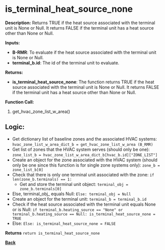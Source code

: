 # is_terminal_heat_source_none   

**Description:** Returns TRUE if the heat source associated with the terminal unit is None or Null. It returns FALSE if the terminal unit has a heat source other than None or Null.   

**Inputs:**  
- **B-RMR**: To evaluate if the heat source associated with the terminal unit is None or Null.   
- **terminal_b.id**: The id of the terminal unit to evaluate.  

**Returns:**  
- **is_terminal_heat_source_none**: The function returns TRUE if the heat source associated with the terminal unit is None or Null. It returns FALSE if the terminal unit has a heat source other than None or Null.  
 
**Function Call:**  
1. get_hvac_zone_list_w_area()  


## Logic: 
- Get dictionary list of baseline zones and the associated HVAC systems: `hvac_zone_list_w_area_dict_b = get_hvac_zone_list_w_area (B_RMR)`  
- Get list of zones that the HVAC system serves (should only be one): `zone_list_b = hvac_zone_list_w_area_dict_b[hvac_b.id]["ZONE_LIST"]`  
- Create an object for the zone associated with the HVAC system (should only be one since this function is for single zone systems only): `zone_b = zone_list_b[0]`
- Check that there is only one terminal unit associated with the zone: `if len(zone_b.terminals) == 1:`  
    - Get and store the terminal unit object: `terminal_obj = zone_b.terminals[0]`    
- Else, terminal_obj_ equals Null: `Else: terminal_obj = Null` 
- Create an object for the terminal unit: `terminal_b = terminal_b.id`  
- Check if the heat source associated with the terminal unit equals None or is Null: `if terminal_b.heating_source == "None" or terminal_b.heating_source == Null: is_terminal_heat_source_none = TRUE`
- Else: `Else: is_terminal_heat_source_none = FALSE`

**Returns** `return is_terminal_heat_source_none`  

**[Back](../_toc.md)**

